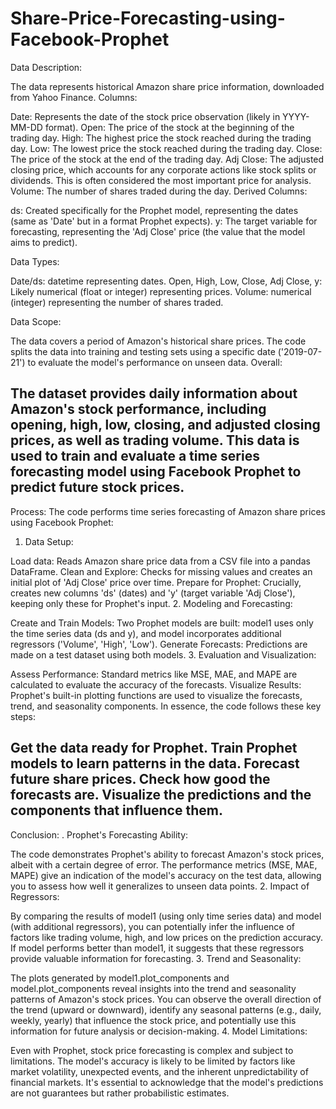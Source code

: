 # Share-Price-Forecasting-using-Facebook-Prophet
Data Description:

The data represents historical Amazon share price information, downloaded from Yahoo Finance.
Columns:

Date: Represents the date of the stock price observation (likely in YYYY-MM-DD format).
Open: The price of the stock at the beginning of the trading day.
High: The highest price the stock reached during the trading day.
Low: The lowest price the stock reached during the trading day.
Close: The price of the stock at the end of the trading day.
Adj Close: The adjusted closing price, which accounts for any corporate actions like stock splits or dividends. This is often considered the most important price for analysis.
Volume: The number of shares traded during the day.
Derived Columns:

ds: Created specifically for the Prophet model, representing the dates (same as 'Date' but in a format Prophet expects).
y: The target variable for forecasting, representing the 'Adj Close' price (the value that the model aims to predict).

Data Types:

Date/ds:  datetime  representing dates.
Open, High, Low, Close, Adj Close, y: Likely numerical (float or integer) representing prices.
Volume:  numerical (integer) representing the number of shares traded.

Data Scope:

The data covers a period of Amazon's historical share prices.
The code splits the data into training and testing sets using a specific date ('2019-07-21') to evaluate the model's performance on unseen data.
Overall:

The dataset provides daily information about Amazon's stock performance, including opening, high, low, closing, and adjusted closing prices, as well as trading volume. This data is used to train and evaluate a time series forecasting model using Facebook Prophet to predict future stock prices.
---------------------------------------------------------------------------------------
Process:
The code performs time series forecasting of Amazon share prices using Facebook Prophet:

1. Data Setup:

Load data: Reads Amazon share price data from a CSV file into a pandas DataFrame.
Clean and Explore: Checks for missing values and creates an initial plot of 'Adj Close' price over time.
Prepare for Prophet: Crucially, creates new columns 'ds' (dates) and 'y' (target variable 'Adj Close'), keeping only these for Prophet's input.
2. Modeling and Forecasting:

Create and Train Models: Two Prophet models are built: model1 uses only the time series data (ds and y), and model incorporates additional regressors ('Volume', 'High', 'Low').
Generate Forecasts: Predictions are made on a test dataset using both models.
3. Evaluation and Visualization:

Assess Performance: Standard metrics like MSE, MAE, and MAPE are calculated to evaluate the accuracy of the forecasts.
Visualize Results: Prophet's built-in plotting functions are used to visualize the forecasts, trend, and seasonality components.
In essence, the code follows these key steps:

Get the data ready for Prophet.
Train Prophet models to learn patterns in the data.
Forecast future share prices.
Check how good the forecasts are.
Visualize the predictions and the components that influence them.
-------------------------------------------------------------------------
Conclusion:
. Prophet's Forecasting Ability:

The code demonstrates Prophet's ability to forecast Amazon's stock prices, albeit with a certain degree of error.
The performance metrics (MSE, MAE, MAPE) give an indication of the model's accuracy on the test data, allowing you to assess how well it generalizes to unseen data points.
2. Impact of Regressors:

By comparing the results of model1 (using only time series data) and model (with additional regressors), you can potentially infer the influence of factors like trading volume, high, and low prices on the prediction accuracy.
If model performs better than model1, it suggests that these regressors provide valuable information for forecasting.
3. Trend and Seasonality:

The plots generated by model1.plot_components and model.plot_components reveal insights into the trend and seasonality patterns of Amazon's stock prices.
You can observe the overall direction of the trend (upward or downward), identify any seasonal patterns (e.g., daily, weekly, yearly) that influence the stock price, and potentially use this information for future analysis or decision-making.
4. Model Limitations:

Even with Prophet, stock price forecasting is complex and subject to limitations.
The model's accuracy is likely to be limited by factors like market volatility, unexpected events, and the inherent unpredictability of financial markets.
It's essential to acknowledge that the model's predictions are not guarantees but rather probabilistic estimates.

